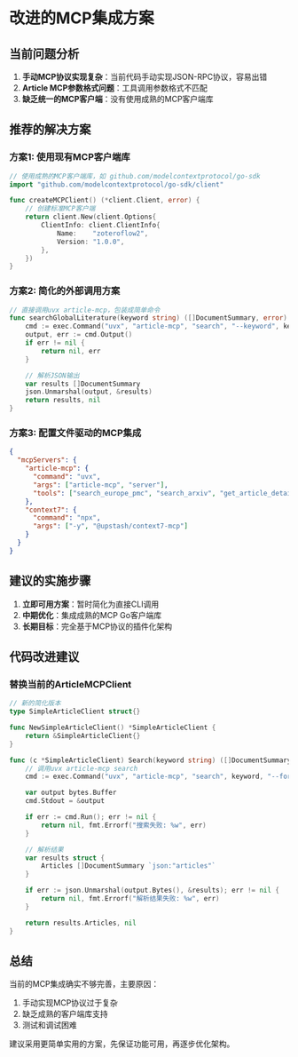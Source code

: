 # 改进的MCP集成方案

## 当前问题分析

1. **手动MCP协议实现复杂**：当前代码手动实现JSON-RPC协议，容易出错
2. **Article MCP参数格式问题**：工具调用参数格式不匹配
3. **缺乏统一的MCP客户端**：没有使用成熟的MCP客户端库

## 推荐的解决方案

### 方案1: 使用现有MCP客户端库

```go
// 使用成熟的MCP客户端库，如 github.com/modelcontextprotocol/go-sdk
import "github.com/modelcontextprotocol/go-sdk/client"

func createMCPClient() (*client.Client, error) {
    // 创建标准MCP客户端
    return client.New(client.Options{
        ClientInfo: client.ClientInfo{
            Name:    "zoteroflow2",
            Version: "1.0.0",
        },
    })
}
```

### 方案2: 简化的外部调用方案

```go
// 直接调用uvx article-mcp，包装成简单命令
func searchGlobalLiterature(keyword string) ([]DocumentSummary, error) {
    cmd := exec.Command("uvx", "article-mcp", "search", "--keyword", keyword, "--limit", "5")
    output, err := cmd.Output()
    if err != nil {
        return nil, err
    }

    // 解析JSON输出
    var results []DocumentSummary
    json.Unmarshal(output, &results)
    return results, nil
}
```

### 方案3: 配置文件驱动的MCP集成

```json
{
  "mcpServers": {
    "article-mcp": {
      "command": "uvx",
      "args": ["article-mcp", "server"],
      "tools": ["search_europe_pmc", "search_arxiv", "get_article_details"]
    },
    "context7": {
      "command": "npx",
      "args": ["-y", "@upstash/context7-mcp"]
    }
  }
}
```

## 建议的实施步骤

1. **立即可用方案**：暂时简化为直接CLI调用
2. **中期优化**：集成成熟的MCP Go客户端库
3. **长期目标**：完全基于MCP协议的插件化架构

## 代码改进建议

### 替换当前的ArticleMCPClient

```go
// 新的简化版本
type SimpleArticleClient struct{}

func NewSimpleArticleClient() *SimpleArticleClient {
    return &SimpleArticleClient{}
}

func (c *SimpleArticleClient) Search(keyword string) ([]DocumentSummary, error) {
    // 调用uvx article-mcp search
    cmd := exec.Command("uvx", "article-mcp", "search", keyword, "--format", "json", "--limit", "5")

    var output bytes.Buffer
    cmd.Stdout = &output

    if err := cmd.Run(); err != nil {
        return nil, fmt.Errorf("搜索失败: %w", err)
    }

    // 解析结果
    var results struct {
        Articles []DocumentSummary `json:"articles"`
    }

    if err := json.Unmarshal(output.Bytes(), &results); err != nil {
        return nil, fmt.Errorf("解析结果失败: %w", err)
    }

    return results.Articles, nil
}
```

## 总结

当前的MCP集成确实不够完善，主要原因：
1. 手动实现MCP协议过于复杂
2. 缺乏成熟的客户端库支持
3. 测试和调试困难

建议采用更简单实用的方案，先保证功能可用，再逐步优化架构。
